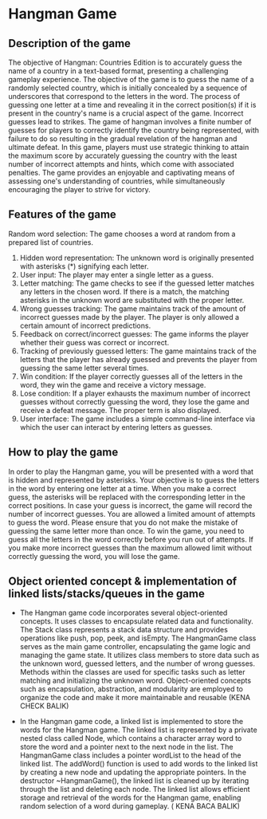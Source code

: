 # Hangman Game
## Description of the game 

The objective of Hangman: Countries Edition is to accurately guess the name of a country in a text-based format, presenting a challenging gameplay experience. The objective of the game is to guess the name of a randomly selected country, which is initially concealed by a sequence of underscores that correspond to the letters in the word. The process of guessing one letter at a time and revealing it in the correct position(s) if it is present in the country's name is a crucial aspect of the game. Incorrect guesses lead to strikes. The game of hangman involves a finite number of guesses for players to correctly identify the country being represented, with failure to do so resulting in the gradual revelation of the hangman and ultimate defeat. In this game, players must use strategic thinking to attain the maximum score by accurately guessing the country with the least number of incorrect attempts and hints, which come with associated penalties. The game provides an enjoyable and captivating means of assessing one's understanding of countries, while simultaneously encouraging the player to strive for victory.


## Features of the game 

Random word selection: The game chooses a word at random from a prepared list of countries.

1) Hidden word representation: The unknown word is originally presented with asterisks (*) signifying each letter.
2) User input: The player may enter a single letter as a guess.
3) Letter matching: The game checks to see if the guessed letter matches any letters in the chosen word. If there is a match, the matching asterisks in the unknown word are substituted with the proper letter.
4) Wrong guesses tracking: The game maintains track of the amount of incorrect guesses made by the player. The player is only allowed a certain amount of incorrect predictions.
5) Feedback on correct/incorrect guesses: The game informs the player whether their guess was correct or incorrect.
6) Tracking of previously guessed letters: The game maintains track of the letters that the player has already guessed and prevents the player from guessing the same letter several times.
7) Win condition: If the player correctly guesses all of the letters in the word, they win the game and receive a victory message.
8) Lose condition: If a player exhausts the maximum number of incorrect guesses without correctly guessing the word, they lose the game and receive a defeat message. The proper term is also displayed.
9) User interface: The game includes a simple command-line interface via which the user can interact by entering letters as guesses.


## How to play the game 

In order to play the Hangman game, you will be presented with a word that is hidden and represented by asterisks. Your objective is to guess the letters in the word by entering one letter at a time. When you make a correct guess, the asterisks will be replaced with the corresponding letter in the correct positions. In case your guess is incorrect, the game will record the number of incorrect guesses. You are allowed a limited amount of attempts to guess the word. Please ensure that you do not make the mistake of guessing the same letter more than once. To win the game, you need to guess all the letters in the word correctly before you run out of attempts. If you make more incorrect guesses than the maximum allowed limit without correctly guessing the word, you will lose the game.


## Object oriented concept & implementation of linked lists/stacks/queues in the game

* The Hangman game code incorporates several object-oriented concepts. It uses classes to encapsulate related data and functionality. The Stack class represents a stack data structure and provides operations like push, pop, peek, and isEmpty. The HangmanGame class serves as the main game controller, encapsulating the game logic and managing the game state. It utilizes class members to store data such as the unknown word, guessed letters, and the number of wrong guesses. Methods within the classes are used for specific tasks such as letter matching and initializing the unknown word. Object-oriented concepts such as encapsulation, abstraction, and modularity are employed to organize the code and make it more maintainable and reusable (KENA CHECK BALIK)

* In the Hangman game code,  a linked list is implemented to store the words for the Hangman game. The linked list is represented by a private nested class called Node, which contains a character array word to store the word and a pointer next to the next node in the list. The HangmanGame class includes a pointer wordList to the head of the linked list. The addWord() function is used to add words to the linked list by creating a new node and updating the appropriate pointers. In the destructor ~HangmanGame(), the linked list is cleaned up by iterating through the list and deleting each node. The linked list allows efficient storage and retrieval of the words for the Hangman game, enabling random selection of a word during gameplay. ( KENA BACA BALIK) 

